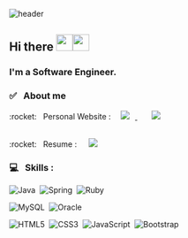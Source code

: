 ![header](https://capsule-render.vercel.app/api?type=wave&color=auto&height=230&section=header&text=Sunny%20%20Park&fontSize=50)


## Hi there <img src="https://raw.githubusercontent.com/MartinHeinz/MartinHeinz/master/wave.gif" width="30px"><img src="https://raw.githubusercontent.com/MartinHeinz/MartinHeinz/master/wave.gif" width="30px"> 


### I'm a Software Engineer.

### :white_check_mark: &nbsp; About me 
<p>
    :rocket: &nbsp; Personal Website :&nbsp; 
    <a href="https://parks38.github.io">
        <img 
            src="https://img.shields.io/badge/GitHub-100000?style=for-the-badge&logo=github&logoColor=white"
            style="height : auto; margin-left : 10px; margin-right : 10px;"/> </a> &nbsp; &nbsp;
    <a href="https://parks38.tistory.com/">
        <img 
            src="https://img.shields.io/badge/-Tech%20blog-yellowgreen?style=for-the-badge&logo=github&link=https://zzsza.github.io/"
            style="height : auto; margin-left : 10px; margin-right : 10px;"/> </a>
</p>
<br>
:rocket: &nbsp; Resume : &nbsp;
<a href = "">
    <img 
        src="https://img.shields.io/badge/LinkedIn-0077B5?style=for-the-badge&logo=linkedin&logoColor=white"
        style="height : auto; margin-left : 10px; margin-right : 10px;"/>
</a>

### :computer: &nbsp; Skills :
<p float="left">
    <img alt="Java" src="https://img.shields.io/badge/java-%23ED8B00.svg?&style=for-the-badge&logo=java&logoColor=white"/>&nbsp;
    <img alt="Spring" src="https://img.shields.io/badge/spring%20-%236DB33F.svg?&style=for-the-badge&logo=spring&logoColor=white"/>&nbsp;
    <img alt="Ruby" src="https://img.shields.io/badge/ruby-%23CC342D.svg?&style=for-the-badge&logo=ruby&logoColor=white"/>&nbsp;

</p>

<p float="left">
    <img alt="MySQL" src="https://img.shields.io/badge/mysql-%2300f.svg?&style=for-the-badge&logo=mysql&logoColor=white"/>&nbsp;
    <img alt="Oracle" src ="https://img.shields.io/badge/oracle%20-%23F00000.svg?&style=for-the-badge&logo=oracle&logoColor=white" />&nbsp;
</p>

<p float="left">
    <img alt="HTML5" src="https://img.shields.io/badge/html5%20-%23E34F26.svg?&style=for-the-badge&logo=html5&logoColor=white"/>&nbsp;
    <img alt="CSS3" src="https://img.shields.io/badge/css3%20-%231572B6.svg?&style=for-the-badge&logo=css3&logoColor=white"/>&nbsp;
    <img alt="JavaScript" src="https://img.shields.io/badge/javascript%20-%23323330.svg?&style=for-the-badge&logo=javascript&logoColor=%23F7DF1E"/>&nbsp;
    <img alt="Bootstrap" src="https://img.shields.io/badge/bootstrap%20-%23563D7C.svg?&style=for-the-badge&logo=bootstrap&logoColor=white"/>&nbsp;
</p>



<!--
**parks38/parks38** is a ✨ _special_ ✨ repository because its `README.md` (this file) appears on your GitHub profile.

Here are some ideas to get you started:

- 🔭 I’m currently working on ...
- 🌱 I’m currently learning ...
- 👯 I’m looking to collaborate on ...
- 🤔 I’m looking for help with ...
- 💬 Ask me about ...
- 📫 How to reach me: ...
- 😄 Pronouns: ...
- ⚡ Fun fact: ...
-->
